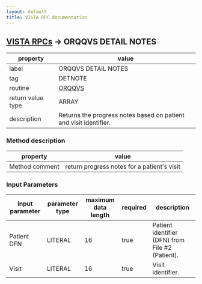 ```yaml
---
layout: default
title: VISTA RPC documentation
---
```




## [VISTA RPCs](TableOfContent.md) &#8594; ORQQVS DETAIL NOTES 

 property | value 
--- | --- 
 label | ORQQVS DETAIL NOTES
 tag | DETNOTE
 routine | [ORQQVS](http://code.osehra.org/dox/Routine_ORQQVS_source.html)
 return value type | ARRAY
 description | Returns the progress notes based on patient and visit identifier.


### Method description

 property | value 
--- | --- 
 Method comment | return progress notes for a patient's visit

### Input Parameters

| input parameter | parameter type | maximum data length | required | description | 
| --- | --- | --- | --- | --- | 
| Patient DFN | LITERAL | 16 | true | Patient identifier (DFN) from File #2 (Patient). | 
| Visit | LITERAL | 16 | true | Visit identifier. | 